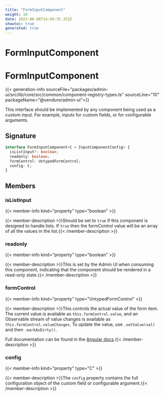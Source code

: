 ```yaml
---
title: "FormInputComponent"
weight: 10
date: 2023-06-06T14:49:35.353Z
showtoc: true
generated: true
---
```

<!-- This file was generated from the Vendure source. Do not modify. Instead, re-run the "docs:build" script -->

# FormInputComponent
<div class="symbol">


# FormInputComponent

{{< generation-info sourceFile="packages/admin-ui/src/lib/core/src/common/component-registry-types.ts" sourceLine="10" packageName="@vendure/admin-ui">}}

This interface should be implemented by any component being used as a custom input. For example,
inputs for custom fields, or for configurable arguments.

## Signature

```TypeScript
interface FormInputComponent<C = InputComponentConfig> {
  isListInput?: boolean;
  readonly: boolean;
  formControl: UntypedFormControl;
  config: C;
}
```
## Members

### isListInput

{{< member-info kind="property" type="boolean"  >}}

{{< member-description >}}Should be set to `true` if this component is designed to handle lists.
If `true` then the formControl value will be an array of all the
values in the list.{{< /member-description >}}

### readonly

{{< member-info kind="property" type="boolean"  >}}

{{< member-description >}}This is set by the Admin UI when consuming this component, indicating that the
component should be rendered in a read-only state.{{< /member-description >}}

### formControl

{{< member-info kind="property" type="UntypedFormControl"  >}}

{{< member-description >}}This controls the actual value of the form item. The current value is available
as `this.formControl.value`, and an Observable stream of value changes is available
as `this.formControl.valueChanges`. To update the value, use `.setValue(val)` and then
`.markAsDirty()`.

Full documentation can be found in the [Angular docs](https://angular.io/api/forms/FormControl).{{< /member-description >}}

### config

{{< member-info kind="property" type="C"  >}}

{{< member-description >}}The `config` property contains the full configuration object of the custom field or configurable argument.{{< /member-description >}}


</div>
